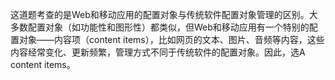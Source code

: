 这道题考查的是Web和移动应用的配置对象与传统软件配置对象管理的区别。大多数配置对象（如功能性和图形性）都类似，但Web和移动应用有一个特别的配置对象——内容项（content items），比如网页的文本、图片、音频等内容，这些内容经常变化、更新频繁，管理方式不同于传统软件的配置对象。因此，选A content items。